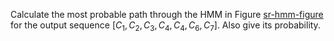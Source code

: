 

Calculate the most probable path through the HMM in
Figure <a href="#">sr-hmm-figure</a> for the output sequence
$[C_1,C_2,C_3,C_4,C_4,C_6,C_7]$. Also give its probability.
